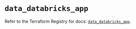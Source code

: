 # `data_databricks_app`

Refer to the Terraform Registry for docs: [`data_databricks_app`](https://registry.terraform.io/providers/databricks/databricks/1.84.0/docs/data-sources/app).
